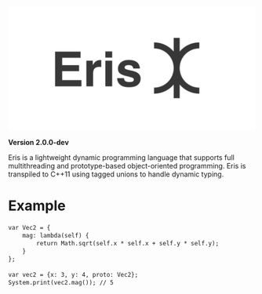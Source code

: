 ![Eris](logo.png)

**Version 2.0.0-dev**

Eris is a lightweight dynamic programming language that supports full multithreading and prototype-based object-oriented programming. Eris is transpiled to C++11 using tagged unions to handle dynamic typing.


# Example
```
var Vec2 = {
    mag: lambda(self) {
        return Math.sqrt(self.x * self.x + self.y * self.y);
    }
};

var vec2 = {x: 3, y: 4, proto: Vec2};
System.print(vec2.mag()); // 5
```